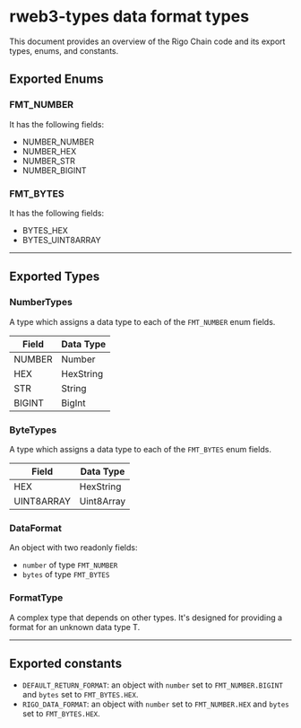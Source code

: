 # rweb3-types data format types

This document provides an overview of the Rigo Chain code and its export types, enums, and constants.

## Exported Enums

### FMT_NUMBER 

It has the following fields:

- NUMBER_NUMBER
- NUMBER_HEX
- NUMBER_STR
- NUMBER_BIGINT

### FMT_BYTES

It has the following fields:

- BYTES_HEX
- BYTES_UINT8ARRAY

-----------

## Exported Types

### NumberTypes

A type which assigns a data type to each of the `FMT_NUMBER` enum fields.

Field | Data Type 
--- | --- 
NUMBER | Number
HEX | HexString
STR | String
BIGINT | BigInt

### ByteTypes

A type which assigns a data type to each of the `FMT_BYTES` enum fields.

Field | Data Type 
--- | --- 
HEX | HexString
UINT8ARRAY | Uint8Array

### DataFormat

An object with two readonly fields:

- `number` of type `FMT_NUMBER`
- `bytes` of type `FMT_BYTES`

### FormatType

A complex type that depends on other types. It's designed for providing a format for an unknown data type T.

-----------

## Exported constants

- `DEFAULT_RETURN_FORMAT`: an object with `number` set to `FMT_NUMBER.BIGINT` and `bytes` set to `FMT_BYTES.HEX`.
- `RIGO_DATA_FORMAT`: an object with `number` set to `FMT_NUMBER.HEX` and `bytes` set to `FMT_BYTES.HEX`.